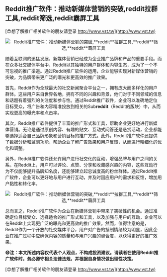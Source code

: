 ## **Reddit推广软件：推动新媒体营销的突破,**reddit**拉群工具,**reddit**筛选,**reddit**霸屏工具**

[😍想了解推广相关软件的朋友请登录 http://www.vst.tw](http://www.vst.tw)

 <center><img src="https://vst.tw/MP4/tuiguang/png/3.png" alt="Reddit推广软件：推动新媒体营销的突破,**reddit**拉群工具,**reddit**筛选,**reddit**霸屏工具"></center>

随着互联网的迅猛发展，新媒体营销已经成为企业推广品牌和产品的重要手段。而在众多社交媒体平台中，Reddit以其独特的用户群体和内容生态，成为了一个不可忽视的推广渠道。通过Reddit推广软件的运用，企业能够实现对新媒体营销的突破，为品牌带来更广泛的曝光和更高效的推广效果。

首先，Reddit作为全球最大的社交新闻聚合平台之一，拥有庞大而多样化的用户群体。这些用户来自世界各地，拥有不同的兴趣和背景，他们对于不同领域的信息和话题有着强烈的关注度和参与性。通过Reddit推广软件，企业可以准确地定位目标受众，将广告和内容精准投放到相关的Sub**reddit**（Reddit的版块）中，从而实现更高的曝光率和点击率。

其次，Reddit推广软件提供了丰富的推广形式和工具，帮助企业更好地进行新媒体营销。无论是通过原创内容、有趣的贴文、互动式问答还是悬赏活动，企业都能够选择适合自己品牌形象和营销目标的推广方式。此外，Reddit推广软件还提供了数据分析和监测功能，帮助企业了解广告效果和用户反馈，从而进行精细化的优化和调整。

另外，Reddit推广软件还允许用户进行社交化的互动，增强品牌与用户之间的关系。在Reddit上，用户可以评论、点赞、分享和收藏感兴趣的内容，这些互动行为不仅能够提升品牌知名度，还能够建立起忠诚度高的粉丝群体。通过Reddit推广软件，企业可以更好地与用户进行互动，并及时回应用户的需求和反馈，增加用户黏性和转化率。

 <center><img src="https://vst.tw/MP4/tuiguang/png/4.png" alt="Reddit推广软件：推动新媒体营销的突破,**reddit**拉群工具,**reddit**筛选,**reddit**霸屏工具"></center>

总而言之，Reddit推广软件为企业在新媒体营销中带来了突破性的机会。通过准确定位目标受众、选择适合的推广形式和工具，以及加强与用户的互动，企业可以在Reddit上实现更广泛的曝光和更高效的推广效果。然而，值得注意的是，Reddit作为一个开放的社交媒体平台，用户对广告的抵制情绪较为明显，因此企业在推广过程中应确保内容的质量和与用户兴趣的契合度，以获得更好的推广效果。

**😄注：本文所述内容仅代表个人观点，不构成投资建议。请读者在使用Reddit推广软件时，务必遵守相关法律法规，并根据自身情况做出理性决策。**

[😍想了解推广相关软件的朋友请登录 http://www.vst.tw](http://www.vst.tw)



